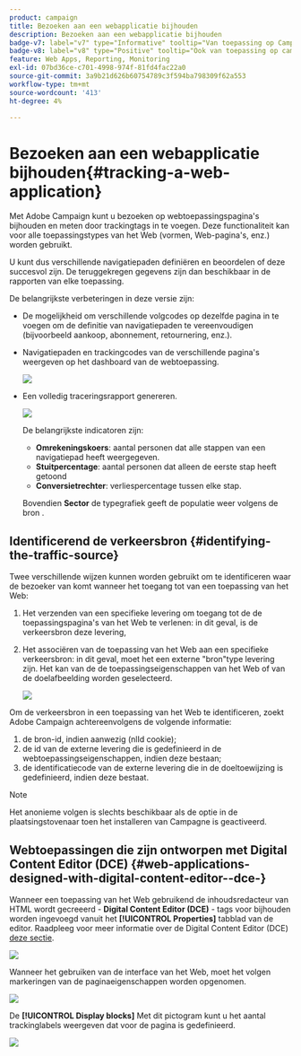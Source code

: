 ```yaml
---
product: campaign
title: Bezoeken aan een webapplicatie bijhouden
description: Bezoeken aan een webapplicatie bijhouden
badge-v7: label="v7" type="Informative" tooltip="Van toepassing op Campaign Classic v7"
badge-v8: label="v8" type="Positive" tooltip="Ook van toepassing op campagne v8"
feature: Web Apps, Reporting, Monitoring
exl-id: 07bd36ce-c701-4998-974f-81fd4fac22a0
source-git-commit: 3a9b21d626b60754789c3f594ba798309f62a553
workflow-type: tm+mt
source-wordcount: '413'
ht-degree: 4%

---
```


# Bezoeken aan een webapplicatie bijhouden{#tracking-a-web-application}



Met Adobe Campaign kunt u bezoeken op webtoepassingspagina&#39;s bijhouden en meten door trackingtags in te voegen. Deze functionaliteit kan voor alle toepassingstypes van het Web (vormen, Web-pagina&#39;s, enz.) worden gebruikt.

U kunt dus verschillende navigatiepaden definiëren en beoordelen of deze succesvol zijn. De teruggekregen gegevens zijn dan beschikbaar in de rapporten van elke toepassing.

De belangrijkste verbeteringen in deze versie zijn:

* De mogelijkheid om verschillende volgcodes op dezelfde pagina in te voegen om de definitie van navigatiepaden te vereenvoudigen (bijvoorbeeld aankoop, abonnement, retournering, enz.).
* Navigatiepaden en trackingcodes van de verschillende pagina&#39;s weergeven op het dashboard van de webtoepassing.

  ![](assets/trackers_1.png)

* Een volledig traceringsrapport genereren.

  ![](assets/trackers_5.png)

  De belangrijkste indicatoren zijn:

   * **Omrekeningskoers**: aantal personen dat alle stappen van een navigatiepad heeft weergegeven.
   * **Stuitpercentage**: aantal personen dat alleen de eerste stap heeft getoond
   * **Conversietrechter**: verliespercentage tussen elke stap.

  Bovendien **Sector** de typegrafiek geeft de populatie weer volgens de bron .

## Identificerend de verkeersbron {#identifying-the-traffic-source}

Twee verschillende wijzen kunnen worden gebruikt om te identificeren waar de bezoeker van komt wanneer het toegang tot van een toepassing van het Web:

1. Het verzenden van een specifieke levering om toegang tot de de toepassingspagina&#39;s van het Web te verlenen: in dit geval, is de verkeersbron deze levering,
1. Het associëren van de toepassing van het Web aan een specifieke verkeersbron: in dit geval, moet het een externe &quot;bron&quot;type levering zijn. Het kan van de de toepassingseigenschappen van het Web of van de doelafbeelding worden geselecteerd.

   ![](assets/trackers_6.png)

Om de verkeersbron in een toepassing van het Web te identificeren, zoekt Adobe Campaign achtereenvolgens de volgende informatie:

1. de bron-id, indien aanwezig (nlId cookie);
1. de id van de externe levering die is gedefinieerd in de webtoepassingseigenschappen, indien deze bestaan;
1. de identificatiecode van de externe levering die in de doeltoewijzing is gedefinieerd, indien deze bestaat.

>[!NOTE]
>
>Het anonieme volgen is slechts beschikbaar als de optie in de plaatsingstovenaar toen het installeren van Campagne is geactiveerd.

## Webtoepassingen die zijn ontworpen met Digital Content Editor (DCE) {#web-applications-designed-with-digital-content-editor--dce-}

Wanneer een toepassing van het Web gebruikend de inhoudsredacteur van HTML wordt gecreeerd - **Digital Content Editor (DCE)** - tags voor bijhouden worden ingevoegd vanuit het **[!UICONTROL Properties]** tabblad van de editor. Raadpleeg voor meer informatie over de Digital Content Editor (DCE) [deze sectie](about-campaign-html-editor.md).

![](assets/trackers_2.png)

Wanneer het gebruiken van de interface van het Web, moet het volgen markeringen van de paginaeigenschappen worden opgenomen.

![](assets/trackers_3.png)

De **[!UICONTROL Display blocks]** Met dit pictogram kunt u het aantal trackinglabels weergeven dat voor de pagina is gedefinieerd.

![](assets/trackers_4.png)

